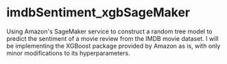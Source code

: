 # imdbSentiment_xgbSageMaker
Using Amazon's SageMaker service to construct a random tree model to predict the sentiment of a movie review from the IMDB movie dataset. I will be implementing the XGBoost package provided by Amazon as is, with only minor modifications to its hyperparameters.
